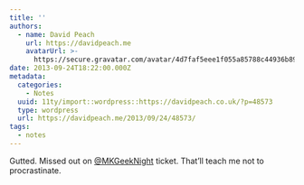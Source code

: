 ```yaml
---
title: ''
authors:
  - name: David Peach
    url: https://davidpeach.me
    avatarUrl: >-
      https://secure.gravatar.com/avatar/4d7faf5eee1f055a85788c44936b8995eaab6dfb004e7854ec747ccb272e91ee?s=96&d=mm&r=g
date: 2013-09-24T18:22:00.000Z
metadata:
  categories:
    - Notes
  uuid: 11ty/import::wordpress::https://davidpeach.co.uk/?p=48573
  type: wordpress
  url: https://davidpeach.me/2013/09/24/48573/
tags:
  - notes
---
```

Gutted. Missed out on [@MKGeekNight](https://twitter.com/MKGeekNight) ticket. That’ll teach me not to procrastinate.